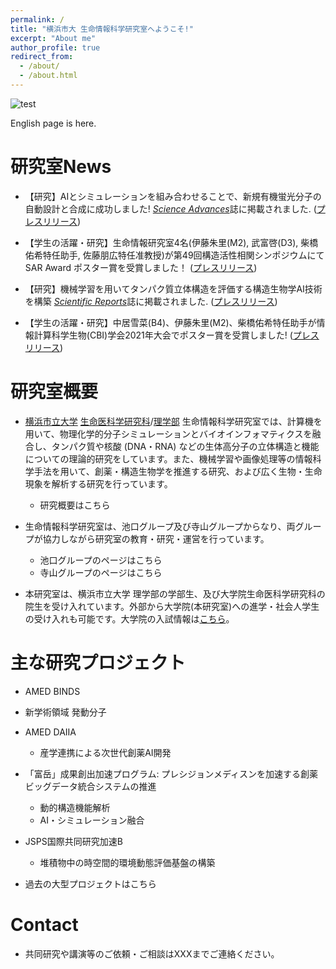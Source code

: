 ```yaml
---
permalink: /
title: "横浜市大 生命情報科学研究室へようこそ!"
excerpt: "About me"
author_profile: true
redirect_from: 
  - /about/
  - /about.html
---
```


![test](https://github.com/ycu-iil/testpage.github.io/blob/master/images/about_image.jpg?raw=true)


English page is here.

# 研究室News

- 【研究】AIとシミュレーションを組み合わせることで、新規有機蛍光分子の自動設計と合成に成功しました! [*Science Advances*](https://www.science.org/doi/10.1126/sciadv.abj3906)誌に掲載されました. ([プレスリリース](https://www.yokohama-cu.ac.jp/news/2021/20220310terayama.html)) 

- 【学生の活躍・研究】生命情報研究室4名(伊藤朱里(M2), 武富啓(D3), 柴橋佑希特任助手, 佐藤朋広特任准教授)が第49回構造活性相関シンポジウムにて SAR Award ポスター賞を受賞しました！ ([プレスリリース](http://www.tsurumi.yokohama-cu.ac.jp/news/20220114_ito_taketomi_shibahashi_sato.html))

- 【研究】機械学習を用いてタンパク質立体構造を評価する構造生物学AI技術を構築 [*Scientific Reports*](https://www.nature.com/articles/s41598-021-02948-y)誌に掲載されました. ([プレスリリース](https://www.yokohama-cu.ac.jp/news/2021/202112ikeguchi_scirep.html))

- 【学生の活躍・研究】中居雪菜(B4)、伊藤朱里(M2)、柴橋佑希特任助手が情報計算科学生物(CBI)学会2021年大会でポスター賞を受賞しました! ([プレスリリース](http://www.tsurumi.yokohama-cu.ac.jp/news/20211126_ito_nakai_shibahashi.html))


# 研究室概要
- [横浜市立大学](https://www.yokohama-cu.ac.jp) [生命医科学研究科](http://www.tsurumi.yokohama-cu.ac.jp/index.html)/[理学部](https://www.yokohama-cu.ac.jp/academics/science/index.html) 生命情報科学研究室では、計算機を用いて、物理化学的分子シミュレーションとバイオインフォマティクスを融合し、タンパク質や核酸 (DNA・RNA) などの生体高分子の立体構造と機能についての理論的研究をしています。また、機械学習や画像処理等の情報科学手法を用いて、創薬・構造生物学を推進する研究、および広く生物・生命現象を解析する研究を行っています。

  - 研究概要はこちら

- 生命情報科学研究室は、池口グループ及び寺山グループからなり、両グループが協力しながら研究室の教育・研究・運営を行っています。
  - 池口グループのページはこちら
  - 寺山グループのページはこちら

- 本研究室は、横浜市立大学 理学部の学部生、及び大学院生命医科学研究科の院生を受け入れています。外部から大学院(本研究室)への進学・社会人学生の受け入れも可能です。大学院の入試情報は[こちら](http://www.tsurumi.yokohama-cu.ac.jp/admis/index.html)。




# 主な研究プロジェクト

- AMED BINDS

- 新学術領域 発動分子

- AMED DAIIA
  - 産学連携による次世代創薬AI開発

- 「富岳」成果創出加速プログラム: プレシジョンメディスンを加速する創薬ビッグデータ統合システムの推進
  - 動的構造機能解析
  - AI・シミュレーション融合

- JSPS国際共同研究加速B
  - 堆積物中の時空間的環境動態評価基盤の構築

- 過去の大型プロジェクトはこちら

#  Contact

  - 共同研究や講演等のご依頼・ご相談はXXXまでご連絡ください。
